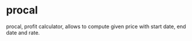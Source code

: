 # procal

procal, profit calculator, allows to compute given price with start date, end date and rate.